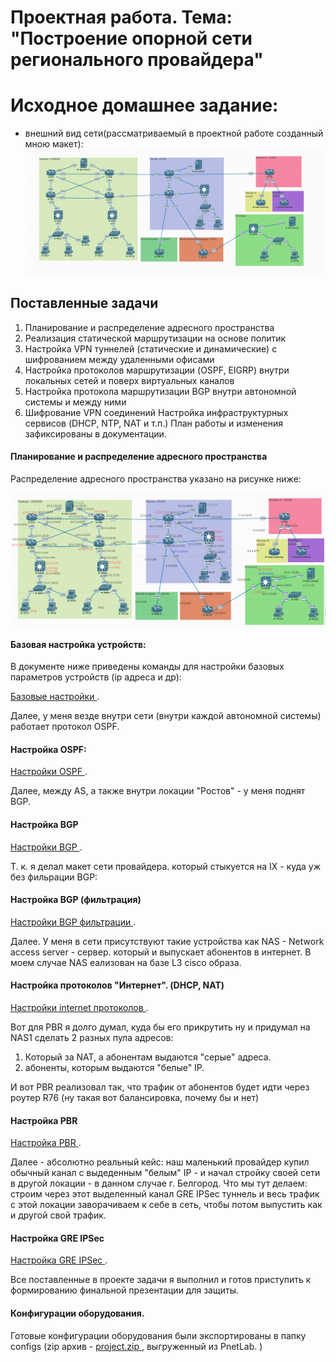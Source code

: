 # Проектная работа. Тема: "Построение опорной сети регионального провайдера"

# Исходное домашнее задание:
- внешний вид сети(рассматриваемый в проектной работе созданный мною макет):
![start](start.png)

## Поставленные задачи
1. Планирование и распределение адресного пространства
2. Реализация статической маршрутизации на основе политик
3. Настройка VPN туннелей (статические и динамические) с шифрованием между удаленными офисами
4. Настройка протоколов маршрутизации (OSPF, EIGRP) внутри локальных сетей и поверх виртуальных каналов
5. Настройка протокола маршрутизации BGP внутри автономной системы и между ними
6. Шифрование VPN соединений
Настройка инфраструктурных сервисов (DHCP, NTP, NAT и т.п.)
План работы и изменения зафиксированы в документации.

####  Планирование и распределение адресного пространства

Распределение адресного пространства указано на рисунке ниже:

![start](networkip.png)

#### Базовая настройка устройств:

В документе ниже приведены команды для настройки базовых параметров устройств (ip адреса и др):

[Базовые настройки ](https://github.com/mastergt/otus_network_engineering/blob/master/project/basic_commands.txt).


Далее, у меня везде внутри сети (внутри каждой автономной системы) работает протокол OSPF. 
#### Настройка OSPF: 

[Настройки OSPF ](https://github.com/mastergt/otus_network_engineering/blob/master/project/ospf_commands.txt).

Далее, между AS, а также внутри локации "Ростов" - у меня поднят BGP.

#### Настройка BGP 

[Настройки BGP ](https://github.com/mastergt/otus_network_engineering/blob/master/project/bgp_commands.txt).

Т. к. я делал макет сети провайдера. который стыкуется на IX - куда уж без фильрации BGP: 


#### Настройка BGP (фильтрация)
[Настройки BGP фильтрации ](https://github.com/mastergt/otus_network_engineering/blob/master/project/bgp_filtering.txt).


Далее. У меня в сети присутствуют такие устройства как NAS - Network access server - сервер. который и выпускает абонентов в интернет. 
В моем случае NAS еализован на базе L3 cisco образа.

#### Настройка протоколов "Интернет". (DHCP, NAT)

[Настройки internet протоколов ](https://github.com/mastergt/otus_network_engineering/blob/master/project/internet.txt).

Вот для PBR я долго думал, куда бы его прикрутить ну и придумал на NAS1 сделать 2 разных пула адресов: 
1. Который за NAT, а абонентам выдаются "серые" адреса.
2. абоненты, которым выдаются "белые" IP.

И вот PBR реализовал так, что трафик от абонентов будет идти через роутер R76 (ну такая вот балансировка, почему бы и нет)

#### Настройка PBR 

[Настройка PBR ](https://github.com/mastergt/otus_network_engineering/blob/master/project/PBR_command.txt).

Далее - абсолютно реальный кейс: наш маленький провайдер купил обычный канал с выдеденным "белым" IP - и начал стройку своей сети в другой локации - в данном случае г. Белгород.
Что мы тут делаем: строим через этот выделенный канал GRE IPSec туннель и весь трафик с этой локации заворачиваем к себе в сеть, чтобы потом выпустить как и другой свой трафик.

#### Настройка GRE IPSec

[Настройка GRE IPSec ](https://github.com/mastergt/otus_network_engineering/blob/master/project/vpn_command.txt).

Все поставленные в проекте задачи я выполнил и готов приступить к формированию финальной презентации для защиты.

#### Конфигурации оборудования.
Готовые конфигурации оборудования были экспортированы в папку configs (zip архив - [project.zip ](https://github.com/mastergt/otus_network_engineering/blob/master/project/configs/project.zip), выгруженный из PnetLab. )


